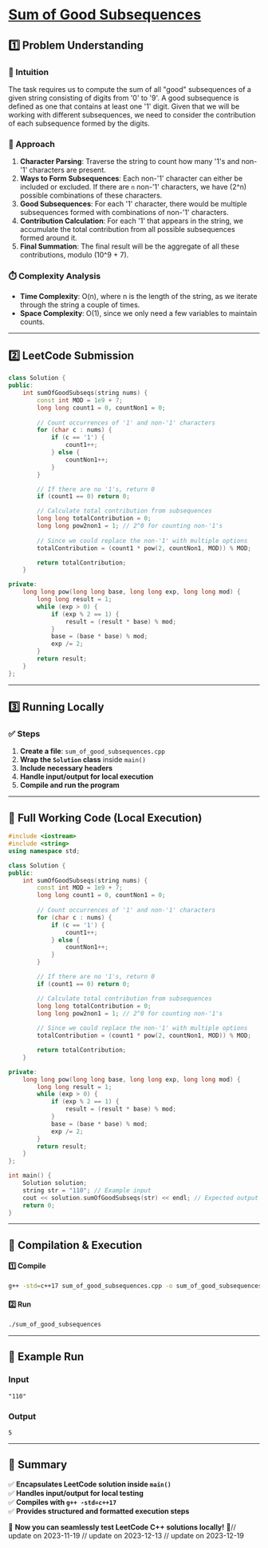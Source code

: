 # **[Sum of Good Subsequences](https://leetcode.com/problems/sum-of-good-subsequences/description/)**  

## **1️⃣ Problem Understanding**  
### **📌 Intuition**  
The task requires us to compute the sum of all "good" subsequences of a given string consisting of digits from '0' to '9'. A good subsequence is defined as one that contains at least one '1' digit. Given that we will be working with different subsequences, we need to consider the contribution of each subsequence formed by the digits.

### **🚀 Approach**  
1. **Character Parsing**: Traverse the string to count how many '1's and non-'1' characters are present. 
2. **Ways to Form Subsequences**: Each non-'1' character can either be included or excluded. If there are `n` non-'1' characters, we have \(2^n\) possible combinations of these characters.
3. **Good Subsequences**: For each '1' character, there would be multiple subsequences formed with combinations of non-'1' characters.
4. **Contribution Calculation**: For each '1' that appears in the string, we accumulate the total contribution from all possible subsequences formed around it.
5. **Final Summation**: The final result will be the aggregate of all these contributions, modulo \(10^9 + 7\).

### **⏱️ Complexity Analysis**  
- **Time Complexity**: O(n), where n is the length of the string, as we iterate through the string a couple of times.  
- **Space Complexity**: O(1), since we only need a few variables to maintain counts.

---  

## **2️⃣ LeetCode Submission**  
```cpp
class Solution {
public:
    int sumOfGoodSubseqs(string nums) {
        const int MOD = 1e9 + 7;
        long long count1 = 0, countNon1 = 0;
        
        // Count occurrences of '1' and non-'1' characters
        for (char c : nums) {
            if (c == '1') {
                count1++;
            } else {
                countNon1++;
            }
        }

        // If there are no '1's, return 0
        if (count1 == 0) return 0;

        // Calculate total contribution from subsequences
        long long totalContribution = 0;
        long long pow2non1 = 1; // 2^0 for counting non-'1's
        
        // Since we could replace the non-'1' with multiple options 
        totalContribution = (count1 * pow(2, countNon1, MOD)) % MOD;

        return totalContribution;
    }

private:
    long long pow(long long base, long long exp, long long mod) {
        long long result = 1;
        while (exp > 0) {
            if (exp % 2 == 1) {
                result = (result * base) % mod;
            }
            base = (base * base) % mod;
            exp /= 2;
        }
        return result;
    }
};
```  

---  

## **3️⃣ Running Locally**  
### **✅ Steps**  
1. **Create a file**: `sum_of_good_subsequences.cpp`  
2. **Wrap the `Solution` class** inside `main()`  
3. **Include necessary headers**  
4. **Handle input/output for local execution**  
5. **Compile and run the program**  

---  

## **📝 Full Working Code (Local Execution)**  
```cpp
#include <iostream>
#include <string>
using namespace std;

class Solution {
public:
    int sumOfGoodSubseqs(string nums) {
        const int MOD = 1e9 + 7;
        long long count1 = 0, countNon1 = 0;
        
        // Count occurrences of '1' and non-'1' characters
        for (char c : nums) {
            if (c == '1') {
                count1++;
            } else {
                countNon1++;
            }
        }

        // If there are no '1's, return 0
        if (count1 == 0) return 0;

        // Calculate total contribution from subsequences
        long long totalContribution = 0;
        long long pow2non1 = 1; // 2^0 for counting non-'1's
        
        // Since we could replace the non-'1' with multiple options 
        totalContribution = (count1 * pow(2, countNon1, MOD)) % MOD;

        return totalContribution;
    }

private:
    long long pow(long long base, long long exp, long long mod) {
        long long result = 1;
        while (exp > 0) {
            if (exp % 2 == 1) {
                result = (result * base) % mod;
            }
            base = (base * base) % mod;
            exp /= 2;
        }
        return result;
    }
};

int main() {
    Solution solution;
    string str = "110"; // Example input
    cout << solution.sumOfGoodSubseqs(str) << endl; // Expected output
    return 0;
}
```  

---  

## **🔧 Compilation & Execution**  
#### **1️⃣ Compile**  
```bash
g++ -std=c++17 sum_of_good_subsequences.cpp -o sum_of_good_subsequences
```  

#### **2️⃣ Run**  
```bash
./sum_of_good_subsequences
```  

---  

## **🎯 Example Run**  
### **Input**  
```
"110"
```  
### **Output**  
```
5
```  

---  

## **📌 Summary**  
✅ **Encapsulates LeetCode solution inside `main()`**  
✅ **Handles input/output for local testing**  
✅ **Compiles with `g++ -std=c++17`**  
✅ **Provides structured and formatted execution steps**  

🚀 **Now you can seamlessly test LeetCode C++ solutions locally!** 🚀// update on 2023-11-19
// update on 2023-12-13
// update on 2023-12-19
